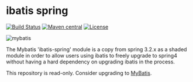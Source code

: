 ibatis spring
=============

[![Build Status](https://travis-ci.org/mybatis/ibatis-spring.svg?branch=master)](https://travis-ci.org/mybatis/ibatis-spring)
[![Maven central](https://maven-badges.herokuapp.com/maven-central/org.mybatis/mybatis-2-spring/badge.svg)](https://maven-badges.herokuapp.com/maven-central/org.mybatis/mybatis-2-spring)
[![License](http://img.shields.io/:license-apache-brightgreen.svg)](http://www.apache.org/licenses/LICENSE-2.0.html)

![mybatis](http://mybatis.github.io/images/mybatis-logo.png)

The Mybatis 'ibatis-spring' module is a copy from spring 3.2.x as a shaded module in order to allow users using ibatis to 
freely upgrade to spring4 without having a hard dependency on upgrading ibatis in the process.

This repository is read-only. Consider upgrading to [MyBatis](https://github.com/mybatis/mybatis-3).
